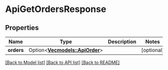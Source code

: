 # ApiGetOrdersResponse

## Properties

Name | Type | Description | Notes
------------ | ------------- | ------------- | -------------
**orders** | Option<[**Vec<models::ApiOrder>**](apiOrder.md)> |  | [optional]

[[Back to Model list]](../README.md#documentation-for-models) [[Back to API list]](../README.md#documentation-for-api-endpoints) [[Back to README]](../README.md)


